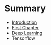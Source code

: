 # Summary

* [Introduction](README.md)
* [First Chapter](chapter1.md)
* [Deep Learning](deep-learning.md)
* Tensorflow

